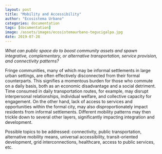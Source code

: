 ```yaml
---
layout: post
title: "Mobility and Accessibility"
author: "Ecosistema Urbano"
categories: documentation
tags: [documentation]
image: /assets/images/ecosistemaurbano-tegucigalpa.jpg
date: 2019-07-28
---
```


_What can public space do to boost community assets and spawn integrative, complementary, or alternative transportation, service provision, and connectivity patterns?_

Fringe communities, many of which may be informal settlements in large urban settings, are often effectively disconnected from their formal counterparts. This signifies a momentous burden for those who commute on a daily basis, both as an economic disadvantage and a social detriment. Time consumed in daily transportation routes, for example, may disrupt interpersonal relationships, individual welfare, and collective capacity for engagement. On the other hand, lack of access to services and opportunities within the formal city, may also disproportionately impact residents from informal settlements. Different mobility patterns may then trickle down to several other layers, significantly impacting integration and development. 

Possible topics to be addressed: connectivity, public transportation, alternative mobility means, universal accessibility, transit-oriented development, grid interconnections, healthcare, access to public services, etc. 